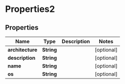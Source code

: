 

# Properties2

## Properties

Name | Type | Description | Notes
------------ | ------------- | ------------- | -------------
**architecture** | **String** |  |  [optional]
**description** | **String** |  |  [optional]
**name** | **String** |  |  [optional]
**os** | **String** |  |  [optional]



